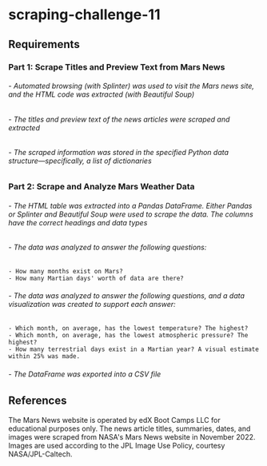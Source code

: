 # scraping-challenge-11

## Requirements

### Part 1: Scrape Titles and Preview Text from Mars News

###### - Automated browsing (with Splinter) was used to visit the Mars news site, and the HTML code was extracted (with Beautiful Soup)
###### - The titles and preview text of the news articles were scraped and extracted
###### - The scraped information was stored in the specified Python data structure—specifically, a list of dictionaries

### Part 2: Scrape and Analyze Mars Weather Data

###### - The HTML table was extracted into a Pandas DataFrame. Either Pandas or Splinter and Beautiful Soup were used to scrape the data. The columns have the correct headings and data types
###### - The data was analyzed to answer the following questions:
    - How many months exist on Mars?
    - How many Martian days' worth of data are there?
###### - The data was analyzed to answer the following questions, and a data visualization was created to support each answer:
    - Which month, on average, has the lowest temperature? The highest?
    - Which month, on average, has the lowest atmospheric pressure? The highest?
    - How many terrestrial days exist in a Martian year? A visual estimate within 25% was made.
###### - The DataFrame was exported into a CSV file

## References
The Mars News website is operated by edX Boot Camps LLC for educational purposes only. The news article titles, summaries, dates, and images were scraped from NASA's Mars News website in November 2022. Images are used according to the JPL Image Use Policy, courtesy NASA/JPL-Caltech.
